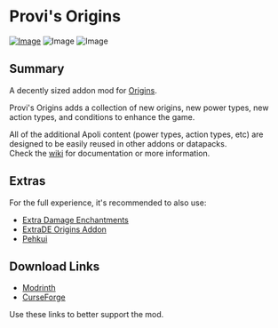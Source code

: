 # Provi's Origins
[![Image](https://img.shields.io/badge/license-Apache2.0-orange?style=flat-square)](https://github.com/Provismet/Provi-Origins/blob/1.19/LICENSE)
![Image](https://img.shields.io/badge/environment-both-4caf50?style=flat-square)
![Image](https://img.shields.io/badge/mod%20loader-fabric-d64541?style=flat-square)

## Summary
A decently sized addon mod for [Origins](https://github.com/apace100/origins-fabric).

Provi's Origins adds a collection of new origins, new power types, new action types, and conditions to enhance the game.  

All of the additional Apoli content (power types, action types, etc) are designed to be easily reused in other addons or datapacks.  
Check the [wiki](https://github.com/Provismet/Provi-Origins/wiki) for documentation or more information.

## Extras
For the full experience, it's recommended to also use:
- [Extra Damage Enchantments](https://github.com/Provismet/Extra-Damage-Enchantments)
- [ExtraDE Origins Addon](https://github.com/Provismet/ExtraDE-Origins-Addon)
- [Pehkui](https://github.com/Virtuoel/Pehkui)

## Download Links
- [Modrinth](https://modrinth.com/mod/provis-origins)
- [CurseForge](https://www.curseforge.com/minecraft/mc-mods/provis-origins)

Use these links to better support the mod.
